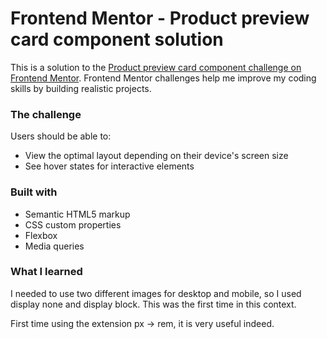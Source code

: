 # Frontend Mentor - Product preview card component solution

This is a solution to the [Product preview card component challenge on Frontend Mentor](https://www.frontendmentor.io/challenges/product-preview-card-component-GO7UmttRfa). Frontend Mentor challenges help me improve my coding skills by building realistic projects. 

### The challenge

Users should be able to:

- View the optimal layout depending on their device's screen size
- See hover states for interactive elements

### Built with

- Semantic HTML5 markup
- CSS custom properties
- Flexbox
- Media queries


### What I learned

I needed to use two different images for desktop and mobile, so I used display none and display block. This was the first time in this context. 

First time using the extension px -> rem, it is very useful indeed. 




